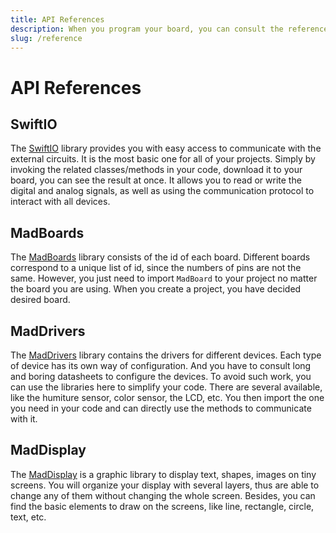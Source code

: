 ```yaml
---
title: API References
description: When you program your board, you can consult the references to use all functionalities.
slug: /reference
---
```


# API References



## SwiftIO

The [SwiftIO](https://swiftioapi.madmachine.io/) library provides you with easy access to communicate with the external circuits. It is the most basic one for all of your projects. Simply by invoking the related classes/methods in your code, download it to your board, you can see the result at once. It allows you to read or write the digital and analog signals, as well as using the communication protocol to interact with all devices.

## MadBoards

The [MadBoards](https://github.com/madmachineio/MadBoards) library consists of the id of each board. Different boards correspond to a unique list of id, since the numbers of pins are not the same. However, you just need to import `MadBoard` to your project no matter the board you are using. When you create a project, you have decided desired board.

## MadDrivers

The [MadDrivers](https://github.com/madmachineio/MadDrivers) library contains the drivers for different devices. Each type of device has its own way of configuration. And you have to consult long and boring datasheets to configure the devices. To avoid such work, you can use the libraries here to simplify your code. There are several available, like the humiture sensor, color sensor, the LCD, etc. You then import the one you need in your code and can directly use the methods to communicate with it. 

## MadDisplay

The [MadDisplay](https://github.com/madmachineio/MadDisplay) is a graphic library to display text, shapes, images on tiny screens. You will organize your display with several layers, thus are able to change any of them without changing the whole screen. Besides, you can find the basic elements to draw on the screens, like line, rectangle, circle, text, etc.
